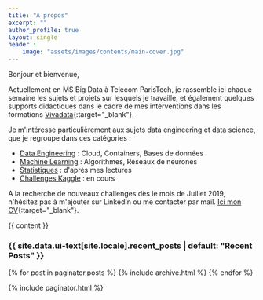 ```yaml
---
title: "A propos"
excerpt: ""
author_profile: true
layout: single
header :
    image: "assets/images/contents/main-cover.jpg"
---
```


Bonjour et bienvenue,

Actuellement en MS Big Data à Telecom ParisTech, je rassemble ici chaque semaine les sujets et projets sur lesquels je travaille, et également quelques supports didactiques dans le cadre de mes interventions dans les formations [Vivadata](https://vivadata.org){:target="_blank"}.

Je m'intéresse particulièrement aux sujets data engineering et data science, que je regroupe dans ces catégories :
- [Data Engineering](https://alexpeterbec.github.io/engnr/) : Cloud, Containers, Bases de données
- [Machine Learning](https://alexpeterbec.github.io/ml/) : Algorithmes, Réseaux de neurones
- [Statistiques](https://alexpeterbec.github.io/st/) : d'après mes lectures
- [Challenges Kaggle](https://alexpeterbec.github.io/kaggle/) : en cours

A la recherche de nouveaux challenges dès le mois de Juillet 2019, n'hésitez pas à m'ajouter sur LinkedIn ou me contacter par mail. [Ici  mon CV](https://alexpeterbec.github.io/assets/docs/CV-Alexandre-Bec.pdf){:target="_blank"}.


{{ content }}

<h3 class="archive__subtitle">{{ site.data.ui-text[site.locale].recent_posts | default: "Recent Posts" }}</h3>

{% for post in paginator.posts %}
  {% include archive.html %}
{% endfor %}

{% include paginator.html %}

